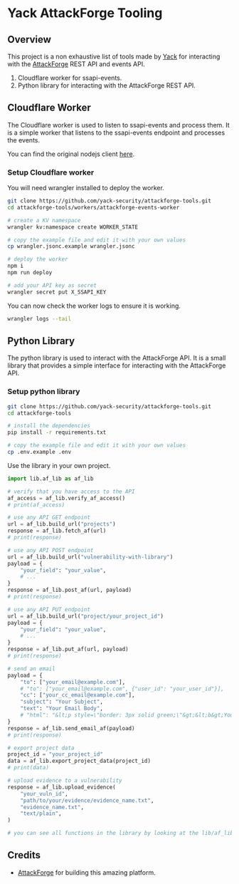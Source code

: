 # Yack AttackForge Tooling

## Overview

This project is a non exhaustive list of tools made by [Yack](https://yack.one) for interacting with the [AttackForge](https://attackforge.com) REST API and events API.

1. Cloudflare worker for ssapi-events.
2. Python library for interacting with the AttackForge REST API.

## Cloudflare Worker

The Cloudflare worker is used to listen to ssapi-events and process them. It is a simple worker that listens to the ssapi-events endpoint and processes the events.

You can find the original nodejs client [here](https://github.com/AttackForge/afe-ssapi-events-nodejs-client).

### Setup Cloudflare worker

You will need wrangler installed to deploy the worker.

```bash
git clone https://github.com/yack-security/attackforge-tools.git
cd attackforge-tools/workers/attackforge-events-worker

# create a KV namespace
wrangler kv:namespace create WORKER_STATE

# copy the example file and edit it with your own values
cp wrangler.jsonc.example wrangler.jsonc

# deploy the worker
npm i
npm run deploy

# add your API key as secret
wrangler secret put X_SSAPI_KEY
```

You can now check the worker logs to ensure it is working.

```bash
wrangler logs --tail
```

## Python Library

The python library is used to interact with the AttackForge API. It is a small library that provides a simple interface for interacting with the AttackForge API.

### Setup python library

```bash
git clone https://github.com/yack-security/attackforge-tools.git
cd attackforge-tools

# install the dependencies
pip install -r requirements.txt

# copy the example file and edit it with your own values
cp .env.example .env
```

Use the library in your own project.

```python
import lib.af_lib as af_lib

# verify that you have access to the API
af_access = af_lib.verify_af_access()
# print(af_access)

# use any API GET endpoint
url = af_lib.build_url("projects")
response = af_lib.fetch_af(url)
# print(response)

# use any API POST endpoint
url = af_lib.build_url("vulnerability-with-library")
payload = {
    "your_field": "your_value",
    # ...
}
response = af_lib.post_af(url, payload)
# print(response)

# use any API PUT endpoint
url = af_lib.build_url("project/your_project_id")
payload = {
    "your_field": "your_value",
    # ...
}
response = af_lib.put_af(url, payload)
# print(response)

# send an email
payload = {
    "to": ["your_email@example.com"],
    # "to": ["your_email@example.com", {"user_id": "your_user_id"}],
    "cc": ["your_cc_email@example.com"],
    "subject": "Your Subject",
    "text": "Your Email Body",
    # "html": "&lt;p style=\"border: 3px solid green;\"&gt;&lt;b&gt;Your Email Body&lt;/b&gt;&lt;/p&gt;"
}
response = af_lib.send_email_af(payload)
# print(response)

# export project data
project_id = "your_project_id"
data = af_lib.export_project_data(project_id)
# print(data)

# upload evidence to a vulnerability
response = af_lib.upload_evidence(
    "your_vuln_id",
    "path/to/your/evidence/evidence_name.txt",
    "evidence_name.txt",
    "text/plain",
)

# you can see all functions in the library by looking at the lib/af_lib.py file
```

## Credits

- [AttackForge](https://attackforge.com) for building this amazing platform.
